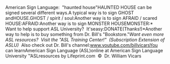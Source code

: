 American Sign Language:  "haunted 
house"HAUNTED HOUSE can be signed several 
different ways.A typical way is to sign GHOST andHOUSE.GHOST / spirit / soul:Another way is to sign AFRAID / scared  HOUSE:AFRAID:Another way is to sign MONSTER HOUSEMONSTER:* 
Want to help support ASL University?  It'seasy:DONATE(Thanks!)*Another way to help is to buy something from Dr. Bill's "Bookstore."*Want even more ASL resources?  Visit the "ASL Training Center!"  (Subscription 
Extension of ASLU)*  Also check out Dr. Bill's channel:www.youtube.com/billvicarsYou can learnAmerican Sign Language (ASL)online at American Sign Language University ™ASLresources by Lifeprint.com  ©  Dr. William Vicars